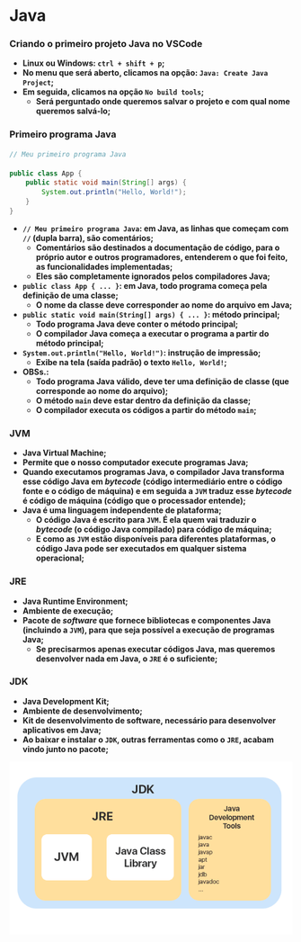 # Java

### Criando o primeiro projeto Java no VSCode

- **Linux ou Windows: `ctrl + shift + p`;**
- **No menu que será aberto, clicamos na opção: `Java: Create Java Project`;**
- **Em seguida, clicamos na opção `No build tools`;**
  - **Será perguntado onde queremos salvar o projeto e com qual nome queremos salvá-lo;**



### Primeiro programa Java

```java
// Meu primeiro programa Java

public class App {
    public static void main(String[] args) {
        System.out.println("Hello, World!");
    }
}
```

- **`// Meu primeiro programa Java`: em Java, as linhas que começam com `//` (dupla barra), são comentários;**
  - **Comentários são destinados a documentação de código, para o próprio autor e outros programadores, entenderem o que foi feito, as funcionalidades implementadas;**
  - **Eles são completamente ignorados pelos compiladores Java;**
- **`public class App { ... }`: em Java, todo programa começa pela definição de uma classe;**
  - **O nome da classe deve corresponder ao nome do arquivo em Java;**
- **`public static void main(String[] args) { ... }`: método principal;**
  - **Todo programa Java deve conter o método principal;**
  - **O compilador Java começa a executar o programa a partir do método principal;**
- **`System.out.println("Hello, World!")`: instrução de impressão;**
  - **Exibe na tela (saída padrão) o texto `Hello, World!`;**
- **OBSs.:**
  - **Todo programa Java válido, deve ter uma definição de classe (que corresponde ao nome do arquivo);**
  - **O método `main` deve estar dentro da definição da classe;**
  - **O compilador executa os códigos a partir do método `main`;**



### JVM

- **Java Virtual Machine;**
- **Permite que o nosso computador execute programas Java;**
- **Quando executamos programas Java, o compilador Java transforma esse código Java em _bytecode_ (código intermediário entre o código fonte e o código de máquina) e em seguida a `JVM` traduz esse _bytecode_  é código de máquina (código que o processador entende);**
- **Java é uma linguagem independente de plataforma;**
  - **O código Java é escrito para `JVM`. É ela quem vai traduzir o _bytecode_ (o código Java compilado) para código de máquina;**
  - **E como as `JVM` estão disponíveis para diferentes plataformas, o código Java pode ser executados em qualquer sistema operacional;**



### JRE

- **Java Runtime Environment;**
- **Ambiente de execução;**
- **Pacote de _software_ que fornece bibliotecas e componentes Java (incluindo a `JVM`), para que seja possível a execução de programas Java;**
  - **Se precisarmos apenas executar códigos Java, mas queremos desenvolver nada em Java, o `JRE` é o suficiente;**



### JDK

- **Java  Development Kit;**
- **Ambiente de desenvolvimento;**
- **Kit de desenvolvimento de software, necessário para desenvolver aplicativos em Java;**
- **Ao baixar e instalar o `JDK`, outras ferramentas como o `JRE`, acabam vindo junto no pacote;**



<img src="./java.png" />
